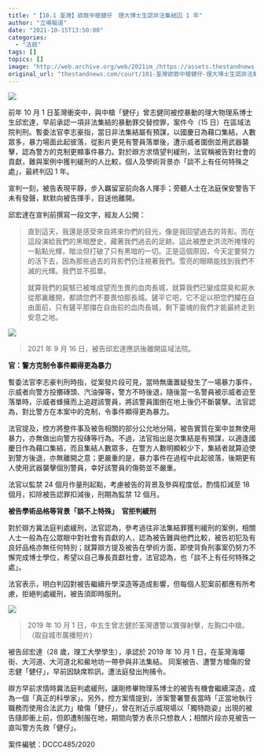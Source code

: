 ```yaml
---
title: "【10.1 荃灣】欲救中槍健仔　理大博士生認非法集結囚 1 年"
author: "立場報道"
date: "2021-10-15T13:50:00"
categories:
  - "法庭"
tags: []
topics: []
image: "http://web.archive.org/web/2021im_/https://assets.thestandnews.com/media/photos/poly-11.png"
original_url: "thestandnews.com/court/101-荃灣欲救中槍健仔-理大博士生認非法集結-囚-12-個月"
---
```

![](http://web.archive.org/web/2021im_/https://assets.thestandnews.com/media/photos/poly-11.png)

前年 10 月 1 日荃灣衝突中，與中槍「健仔」曾志健同被控暴動的理大物理系博士生邱宏達，早前承認一項非法集結的暴動罪交替控罪，案件今（15 日）在區域法院判刑。暫委法官李志豪指，當日非法集結屬有預謀，以國慶日為藉口集結，人數眾多，暴力場面此起彼落，從影片更見有警員落單後，遭示威者圍倒並用武器襲擊，認為警方的克制更顯事件暴力。對於辯方求情望判緩刑，法官稱被告對社會的貢獻，難與案例中獲判緩刑的人比較，個人及學術背景亦「談不上有任何特殊之處」，最終判囚 1 年。

宣判一刻，被告表現平靜，步入羈留室前向各人揮手；旁聽人士在法庭保安警告下未有發聲，默默向被告揮手，目送他離開。

邱宏達在宣判前撰寫一段文字，經友人公開：

> 直到這天，我還是感受來自將來你們的目光，像是我回望過去的背影。而在這段演給我們的黑暗歷史，藏著我們過去的足跡。這此被歷史洪流所掩埋的一點點光輝，暗淡但打破了只有黑暗的一切。正是這個原因，今天定要努力的活下去，因為那些過去的背影們仍注視著我們。雪亮的眼睛能找到我們不滅的光輝。我們並不孤單。
> 
> 就算我們的屍駭已被堆成望而生畏的血肉長城，就算我們已變成腐臭和屍水從那裏離開，都請您們不要畏怕那長城。鏟平它吧，它不足以把您們攔在自由面前，只有鏟平那擋在自由前的血肉長城，剩下靈魂的我們才能最終走到安息之地。

![](http://web.archive.org/web/2021im_/https://assets.thestandnews.com/media/photos/YAU.jpg)
> 2021 年 9 月 16 日，被告邱宏達應訊後離開區域法院。

**官：警方克制令事件顯得更為暴力**

暫委法官李志豪判刑時指，從案發片段可見，當時無庸置疑發生了一場暴力事件，示威者向警方投擲磚頭、汽油彈等，警方不時後退，隨後當一名警員被示威者迫至落單時，示威者蜂擁而上追趕該警員，將該警員圍倒在地上後仍不斷襲擊。法官認為，對比警方在本案中的克制，令事件顯得更為暴力。

法官提及，控方將整件事及被告相關的部分公允地分隔，被告實質在案中並無使用暴力，亦無做出向警方投磚等行為。不過，法官指出是次集結是有預謀，以適逢國慶日作為藉口集結，而且集結人數眾多，在警方人數明顯較少下，集結者就算迫使到警方後退，亦無離開之意；更嚴重的是，暴力事件在過程中此起彼落，後期更有人使用武器襲擊個別警員，幸好該警員的傷勢並不嚴重。

法官以監禁 24 個月作量刑起點，考慮被告的背景及參與程度低，酌情扣減至 18 個月，扣除被告認罪扣減後，刑期為監禁 12 個月。

**被告學術品格等背景「談不上特殊」　官拒判緩刑**

對於辯方冀法庭判處緩刑，法官認為，參考過往非法集結罪獲判緩刑的案例，相關人士一般為在公眾眼中對社會有貢獻的人，認為被告難與他們比較，被告初犯及有良好品格亦無任何特別；就算辯方提及被告在學術方面，即使背負刑事案仍努力不懈完成博士學位，希望以自己專長貢獻社會，法官認為，也「談不上有任何特殊之處」。

法官表示，明白判囚對被告繼續升學深造等造成影響，但每個人犯案前都應有所考慮，拒絕判處緩刑，被告須即時服刑。

![](http://web.archive.org/web/2021im_/https://assets.thestandnews.com/media/photos/E69BBEE5BF97E581A5_Xf86u_uCcYM2w.png)
> 2019 年 10 月 1 日，中五生曾志健於荃灣遭警以實彈射擊，左胸口中槍。（取自城市廣播短片）

被告邱宏達（28 歲，理工大學學生），承認於 2019 年 10 月 1 日，在荃灣海壩街、大河道、大河道北和鱟地坊一帶參與非法集結。 同案被告、遭警方槍傷的曾志健「健仔」，早前因缺席聆訊，遭法庭發出拘捕令。

辯方早前求情時冀法庭判處緩刑，讓剛修畢物理系博士的被告有機會繼續深造，成為一個「真正的科學家」。另外，控方案情提到，涉案警署警長當時「正當地執行職務而使用合法武力」槍傷「健仔」，曾在附近示威現場以「獨特跑姿」出現的被告隨即衝上前，但即遭制服在地，期間向警方表示只想救人；相關片段亦見被告一直叫警方先救「健仔」。

案件編號：DCCC485/2020